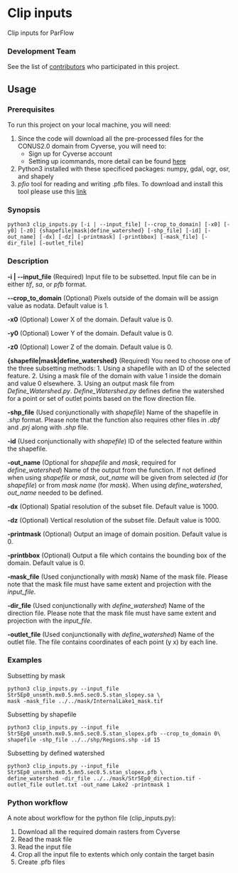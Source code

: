 # Clip inputs

Clip inputs for ParFlow

### Development Team

See the list of [contributors](https://github.com/orgs/hydroframe/people) who participated in this project.

## Usage

### Prerequisites

To run this project on your local machine, you will need:
1. Since the code will download all the pre-processed files for the CONUS2.0 domain from Cyverse, you will need to:
	* Sign up for Cyverse account
	* Setting up icommands, more detail can be found [here](https://wiki.cyverse.org/wiki/display/DS/Setting+Up+iCommands) 
2. Python3 installed with these specificed packages: numpy, gdal, ogr, osr, and shapely
3. *pfio* tool for reading and writing .pfb files. To download and install this tool please use this [link](https://github.com/hydroframe/tools/tree/master/pfio)

### Synopsis

```
python3 clip_inputs.py [-i | --input_file] [--crop_to_domain] [-x0] [-y0] [-z0] {shapefile|mask|define_watershed} [-shp_file] [-id] [-out_name] [-dx] [-dz] [-printmask] [-printbbox] [-mask_file] [-dir_file] [-outlet_file]
```

### Description

**-i | --input_file** (Required) Input file to be subsetted. Input file can be in either *tif*, *sa*, or *pfb* format.

**--crop_to_domain** (Optional) Pixels outside of the domain will be assign value as nodata. Default value is 1.

**-x0** (Optional) Lower X of the domain. Default value is 0.

**-y0** (Optional) Lower Y of the domain. Default value is 0.

**-z0** (Optional) Lower Z of the domain. Default value is 0.

**{shapefile|mask|define_watershed}** (Required) You need to choose one of the three subsetting methods:
	1. Using a shapefile with an ID of the selected feature.
	2. Using a mask file of the domain with value 1 inside the domain and value 0 elsewhere.
	3. Using an output mask file from *Define_Watershed.py*. *Define_Watershed.py* defines define the watershed for a point or set of outlet points based on the flow direction file.

**-shp_file** (Used conjunctionally with *shapefile*) Name of the shapefile in *.shp* format. Please note that the function also requires other files in *.dbf* and *.prj* along with *.shp* file.   

**-id** (Used conjunctionally with *shapefile*) ID of the selected feature within the shapefile.

**-out_name** (Optional for *shapefile* and *mask*, required for *define_watershed*) Name of the output from the function. If not defined when using *shapefile* or *mask*, *out_name* will be given from selected *id* (for *shapefile*) or from *mask name* (for *mask*). When using *define_watershed*, *out_name* needed to be defined.

**-dx** (Optional) Spatial resolution of the subset file. Default value is 1000. 

**-dz** (Optional) Vertical resolution of the subset file. Default value is 1000. 

**-printmask** (Optional) Output an image of domain position. Default value is 0.

**-printbbox** (Optional) Output a file which contains the bounding box of the domain. Default value is 0.

**-mask_file** (Used conjunctionally with *mask*) Name of the mask file. Please note that the mask file must have same extent and projection with the *input_file*.

**-dir_file** (Used conjunctionally with *define_watershed*) Name of the direction file. Please note that the mask file must have same extent and projection with the *input_file*.

**-outlet_file** (Used conjunctionally with *define_watershed*) Name of the outlet file. The file contains coordinates of each point (y x) by each line.

### Examples

Subsetting by mask

```
python3 clip_inputs.py --input_file Str5Ep0_unsmth.mx0.5.mn5.sec0.5.stan_slopey.sa \
mask -mask_file ../../mask/InternalLake1_mask.tif
```

Subsetting by shapefile

```
python3 clip_inputs.py --input_file Str5Ep0_unsmth.mx0.5.mn5.sec0.5.stan_slopex.pfb --crop_to_domain 0\
shapefile -shp_file ../../shp/Regions.shp -id 15
```

Subsetting by defined watershed

```
python3 clip_inputs.py --input_file Str5Ep0_unsmth.mx0.5.mn5.sec0.5.stan_slopex.pfb \
define_watershed -dir_file ../../mask/Str5Ep0_direction.tif -outlet_file outlet.txt -out_name Lake2 -printmask 1
```

### Python workflow

A note about workflow for the python file (clip_inputs.py):
1. Download all the required domain rasters from Cyverse
2. Read the mask file
3. Read the input file
3. Crop all the input file to extents which only contain the target basin
4. Create .pfb files

